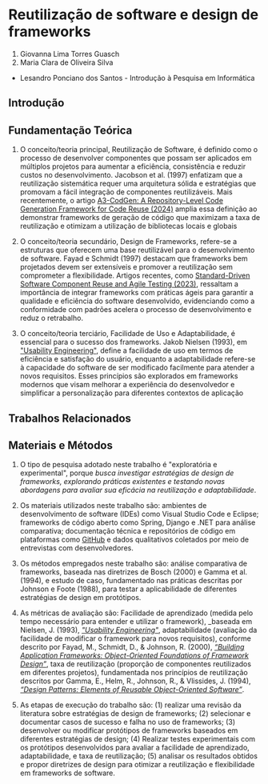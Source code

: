 # Reutilização de software e design de frameworks

1. Giovanna Lima Torres Guasch
2. Maria Clara de Oliveira Silva
* Lesandro Ponciano dos Santos - Introdução à Pesquisa em Informática

## Introdução

## Fundamentação Teórica

1. O conceito/teoria principal, Reutilização de Software, é definido como o processo de desenvolver componentes que possam ser aplicados em múltiplos projetos para aumentar a eficiência, consistência e reduzir custos no desenvolvimento. Jacobson et al. (1997) enfatizam que a reutilização sistemática requer uma arquitetura sólida e estratégias que promovam a fácil integração de componentes reutilizáveis. Mais recentemente, o artigo [A3-CodGen: A Repository-Level Code Generation Framework for Code Reuse (2024)](https://ieeexplore.ieee.org/document/10734067) amplia essa definição ao demonstrar frameworks de geração de código que maximizam a taxa de reutilização e otimizam a utilização de bibliotecas locais e globais

2. O conceito/teoria secundário, Design de Frameworks, refere-se a estruturas que oferecem uma base reutilizável para o desenvolvimento de software. Fayad e Schmidt (1997) destacam que frameworks bem projetados devem ser extensíveis e promover a reutilização sem comprometer a flexibilidade. Artigos recentes, como [Standard-Driven Software Component Reuse and Agile Testing (2023)](https://ieeexplore.ieee.org/abstract/document/10633676), ressaltam a importância de integrar frameworks com práticas ágeis para garantir a qualidade e eficiência do software desenvolvido, evidenciando como a conformidade com padrões acelera o processo de desenvolvimento e reduz o retrabalho​.

3. O conceito/teoria terciário, Facilidade de Uso e Adaptabilidade, é essencial para o sucesso dos frameworks. Jakob Nielsen (1993), em ["Usability Engineering"]({https://books.google.com.br/books?id=95As2OF67f0C), define a facilidade de uso em termos de eficiência e satisfação do usuário, enquanto a adaptabilidade refere-se à capacidade do software de ser modificado facilmente para atender a novos requisitos. Esses princípios são explorados em frameworks modernos que visam melhorar a experiência do desenvolvedor e simplificar a personalização para diferentes contextos de aplicação​

## Trabalhos Relacionados


## Materiais e Métodos

1. O tipo de pesquisa adotado neste trabalho é "exploratória e experimental", porque _busca investigar estratégias de design de frameworks, explorando práticas existentes e testando novas abordagens para avaliar sua eficácia na reutilização e adaptabilidade_.

2. Os materiais utilizados neste trabalho são: ambientes de desenvolvimento de software (IDEs) como Visual Studio Code e Eclipse; frameworks de código aberto como Spring, Django e .NET para análise comparativa; documentação técnica e repositórios de código em plataformas como [GitHub](https://github.com/) e dados qualitativos coletados por meio de entrevistas com desenvolvedores.

3. Os métodos empregados neste trabalho são: análise comparativa de frameworks, baseada nas diretrizes de Bosch (2000) e Gamma et al. (1994), e estudo de caso, fundamentado nas práticas descritas por Johnson e Foote (1988), para testar a aplicabilidade de diferentes estratégias de design em protótipos.

4. As métricas de avaliação são: Facilidade de aprendizado (medida pelo tempo necessário para entender e utilizar o framework), _baseada em Nielsen, J. (1993), _["Usability Engineering"]({https://books.google.com.br/books?id=95As2OF67f0C)_, adaptabilidade (avaliação da facilidade de modificar o framework para novos requisitos), conforme descrito por Fayad, M., Schmidt, D., & Johnson, R. (2000), _[“Building Application Frameworks: Object-Oriented Foundations of Framework Design”](https://dl.acm.org/doi/book/10.5555/326112)_, taxa de reutilização (proporção de componentes reutilizados em diferentes projetos), fundamentada nos princípios de reutilização descritos por Gamma, E., Helm, R., Johnson, R., & Vlissides, J. (1994), _[“Design Patterns: Elements of Reusable Object-Oriented Software”](https://books.google.com.br/books?id=iyIvGGp2550C)_.

5. As etapas de execução do trabalho são: (1) realizar uma revisão da literatura sobre estratégias de design de frameworks; (2) selecionar e documentar casos de sucesso e falha no uso de frameworks; (3) desenvolver ou modificar protótipos de frameworks baseados em diferentes estratégias de design; (4) Realizar testes experimentais com os protótipos desenvolvidos para avaliar a facilidade de aprendizado, adaptabilidade, e taxa de reutilização; (5) analisar os resultados obtidos e propor diretrizes de design para otimizar a reutilização e flexibilidade em frameworks de software.
